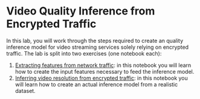 # Video Quality Inference from Encrypted Traffic

In this lab, you will work through the steps required to create an quality inference model for video streaming services solely relying on encrypted traffic. The lab is split into two exercises (one notebook each):

1. [Extracting features from network traffic](pcap_processing.ipynb): in this notebook you will learn how to create the input features necessary to feed the inference model.
2. [Inferring video resolution from encrypted traffic](feature_importance.ipynb): in this notebook you will learn how to create an actual inference model from a realistic dataset.
